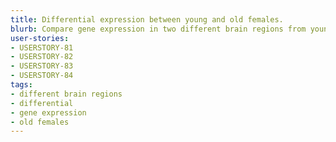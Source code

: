 ```yaml
---
title: Differential expression between young and old females.
blurb: Compare gene expression in two different brain regions from young and old females.
user-stories:
- USERSTORY-81
- USERSTORY-82
- USERSTORY-83
- USERSTORY-84
tags:
- different brain regions
- differential
- gene expression
- old females
---
```

